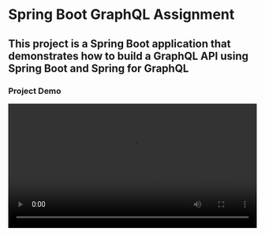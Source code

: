 # Spring Boot GraphQL Assignment

## This project is a Spring Boot application that demonstrates how to build a GraphQL API using Spring Boot and Spring for GraphQL

### Project Demo

<video width="100%" controls>
  <source src="docs/demo.webm" type="video/webm">
  Your browser does not support the video tag.
</video>
